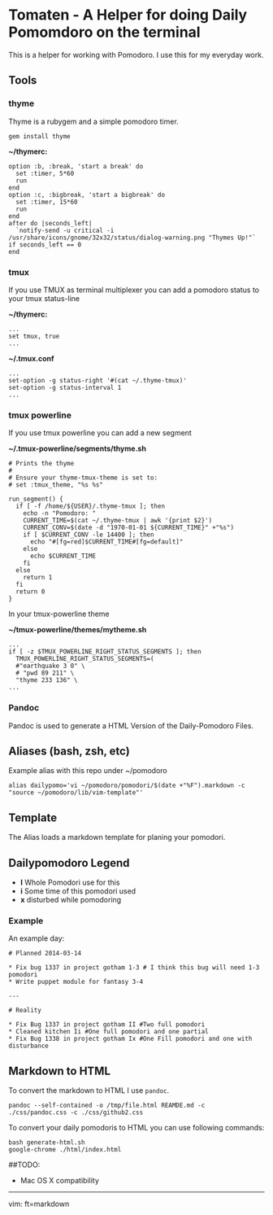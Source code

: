# Tomaten - A Helper for doing Daily Pomomdoro on the terminal

This is a helper for working with Pomodoro. I use this for my everyday work.

## Tools

### thyme
Thyme is a rubygem and a simple pomodoro timer.

    gem install thyme

**~/thymerc:**

    option :b, :break, 'start a break' do
      set :timer, 5*60
      run
    end
    option :c, :bigbreak, 'start a bigbreak' do
      set :timer, 15*60
      run
    end
    after do |seconds_left|
      `notify-send -u critical -i /usr/share/icons/gnome/32x32/status/dialog-warning.png "Thymes Up!"` if seconds_left == 0
    end

### tmux

If you use TMUX as terminal multiplexer you can add a pomodoro status to your
tmux status-line

**~/thymerc:**

    ...
    set tmux, true
    ...

**~/.tmux.conf**

    ...
    set-option -g status-right '#(cat ~/.thyme-tmux)'
    set-option -g status-interval 1
    ...

### tmux powerline

If you use tmux powerline you can add a new segment

**~/.tmux-powerline/segments/thyme.sh**

    # Prints the thyme
    #
    # Ensure your thyme-tmux-theme is set to:
    # set :tmux_theme, "%s %s"

    run_segment() {
      if [ -f /home/${USER}/.thyme-tmux ]; then
        echo -n "Pomodoro: "
        CURRENT_TIME=$(cat ~/.thyme-tmux | awk '{print $2}')
        CURRENT_CONV=$(date -d "1970-01-01 ${CURRENT_TIME}" +"%s")
        if [ $CURRENT_CONV -le 14400 ]; then
          echo "#[fg=red]$CURRENT_TIME#[fg=default]"
        else
          echo $CURRENT_TIME
        fi
      else
        return 1
      fi
      return 0
    }

In your tmux-powerline theme

**~/tmux-powerline/themes/mytheme.sh**

    ...
    if [ -z $TMUX_POWERLINE_RIGHT_STATUS_SEGMENTS ]; then
      TMUX_POWERLINE_RIGHT_STATUS_SEGMENTS=(
      #"earthquake 3 0" \
      # "pwd 89 211" \
      "thyme 233 136" \
    ...

### Pandoc

Pandoc is used to generate a HTML Version of the Daily-Pomodoro Files.

## Aliases (bash, zsh, etc)

Example alias with this repo under ~/pomodoro
```
alias dailypomo='vi ~/pomodoro/pomodori/$(date +"%F").markdown -c "source ~/pomodoro/lib/vim-template"'
```

## Template

The Alias loads a markdown template for planing your pomodori.

## Dailypomodoro Legend

* **I** Whole Pomodori use for this
* **i** Some time of this pomodori used
* **x** disturbed while pomodoring

### Example

An example day:

    # Planned 2014-03-14

    * Fix bug 1337 in project gotham 1-3 # I think this bug will need 1-3 pomodori
    * Write puppet module for fantasy 3-4

    ---

    # Reality

    * Fix Bug 1337 in project gotham II #Two full pomodori
    * Cleaned kitchen Ii #One full pomodori and one partial
    * Fix Bug 1338 in project gotham Ix #One Fill pomodori and one with disturbance

## Markdown to HTML

To convert the markdown to HTML I use ```pandoc```.

    pandoc --self-contained -o /tmp/file.html REAMDE.md -c ./css/pandoc.css -c ./css/github2.css

To convert your daily pomodoris to HTML you can use following commands:

```
bash generate-html.sh
google-chrome ./html/index.html
```

##TODO:
* Mac OS X compatibility

---

vim: ft=markdown
